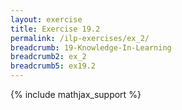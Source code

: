 ```yaml
---
layout: exercise
title: Exercise 19.2
permalink: /ilp-exercises/ex_2/
breadcrumb: 19-Knowledge-In-Learning
breadcrumb2: ex_2
breadcrumb5: ex19.2
---
```


{% include mathjax_support %}

